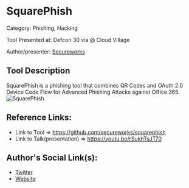 # SquarePhish

Category: Phishing, Hacking

Tool Presented at: Defcon 30 via @ Cloud Village

Author/presenter: [Secureworks](https://www.secureworks.com/)

## Tool Description

SquarePhish is a phishing tool that combines QR Codes and OAuth 2.0 Device Code Flow for Advanced Phishing Attacks against Office 365.
![SquarePhish](https://pbs.twimg.com/media/FeeIDDfXwAAMtHY?format=png)

## Reference Links:

- Link to Tool => https://github.com/secureworks/squarephish
- Link to Talk(presentation) => https://youtu.be/rSukhTsJT70

## Author's Social Link(s):

- [Twitter](https://twitter.com/secureworks)
- [Website](https://www.secureworks.com/)
